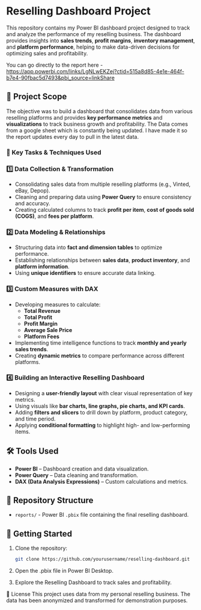 # Reselling Dashboard Project  

This repository contains my Power BI dashboard project designed to track and analyze the performance of my reselling business. The dashboard provides insights into **sales trends**, **profit margins**, **inventory management**, and **platform performance**, helping to make data-driven decisions for optimizing sales and profitability. 

You can go directly to the report here - https://app.powerbi.com/links/LgNLwEKZej?ctid=515a8d85-4e1e-464f-b7e4-90fbac5d7493&pbi_source=linkShare

## 📌 Project Scope  

The objective was to build a dashboard that consolidates data from various reselling platforms and provides **key performance metrics** and **visualizations** to track business growth and profitability. The Data comes from a google sheet which is constantly being updated. I have made it so the report updates every day to pull in the latest data. 

### 🔹 Key Tasks & Techniques Used  

### 1️⃣ Data Collection & Transformation  
- Consolidating sales data from multiple reselling platforms (e.g., Vinted, eBay, Depop).  
- Cleaning and preparing data using **Power Query** to ensure consistency and accuracy.  
- Creating calculated columns to track **profit per item**, **cost of goods sold (COGS)**, and **fees per platform**.  

### 2️⃣ Data Modeling & Relationships  
- Structuring data into **fact and dimension tables** to optimize performance.  
- Establishing relationships between **sales data**, **product inventory**, and **platform information**.  
- Using **unique identifiers** to ensure accurate data linking.  

### 3️⃣ Custom Measures with DAX  
- Developing measures to calculate:  
  - **Total Revenue**  
  - **Total Profit**  
  - **Profit Margin**  
  - **Average Sale Price**  
  - **Platform Fees**  
- Implementing time intelligence functions to track **monthly and yearly sales trends**.  
- Creating **dynamic metrics** to compare performance across different platforms.  

### 4️⃣ Building an Interactive Reselling Dashboard  
- Designing a **user-friendly layout** with clear visual representation of key metrics.  
- Using visuals like **bar charts, line graphs, pie charts, and KPI cards**.  
- Adding **filters and slicers** to drill down by platform, product category, and time period.  
- Applying **conditional formatting** to highlight high- and low-performing items.  

## 🛠️ Tools Used  

- **Power BI** – Dashboard creation and data visualization.  
- **Power Query** – Data cleaning and transformation.  
- **DAX (Data Analysis Expressions)** – Custom calculations and metrics.  

## 📂 Repository Structure  
- `reports/` - Power BI `.pbix` file containing the final reselling dashboard.   

## 🚀 Getting Started  

1. Clone the repository:  
   ```bash
   git clone https://github.com/yourusername/reselling-dashboard.git

2. Open the .pbix file in Power BI Desktop.

3. Explore the Reselling Dashboard to track sales and profitability.

📜 License
This project uses data from my personal reselling business. The data has been anonymized and transformed for demonstration purposes.

